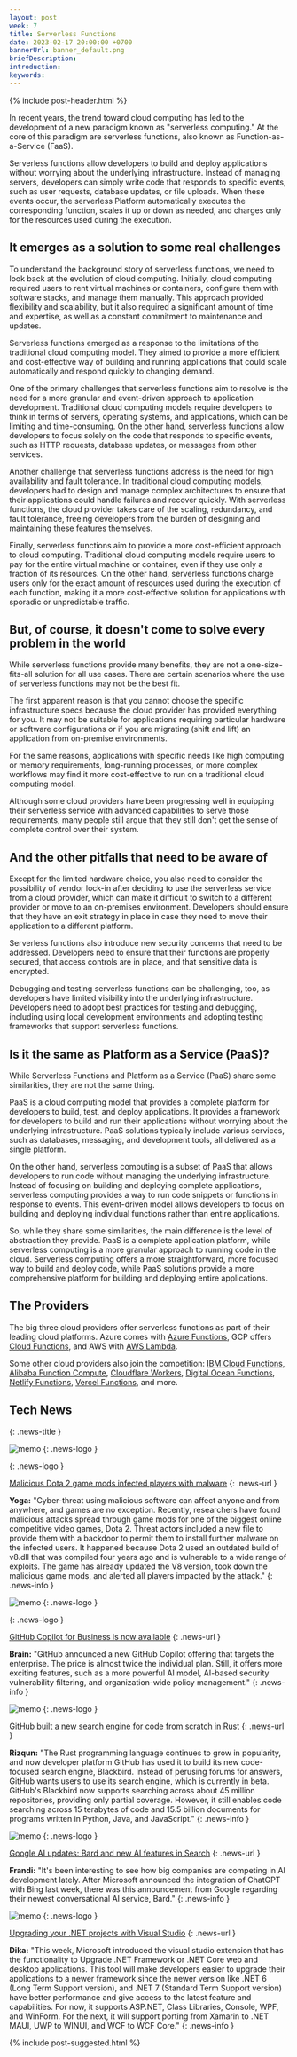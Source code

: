 ```yaml
---
layout: post
week: 7
title: Serverless Functions
date: 2023-02-17 20:00:00 +0700
bannerUrl: banner_default.png
briefDescription: 
introduction:
keywords:
---
```


{% include post-header.html %}

In recent years, the trend toward cloud computing has led to the development of a new paradigm known as "serverless computing." At the core of this paradigm are serverless functions, also known as Function-as-a-Service (FaaS).

Serverless functions allow developers to build and deploy applications without worrying about the underlying infrastructure. Instead of managing servers, developers can simply write code that responds to specific events, such as user requests, database updates, or file uploads. When these events occur, the serverless Platform automatically executes the corresponding function, scales it up or down as needed, and charges only for the resources used during the execution.

## It emerges as a solution to some real challenges

To understand the background story of serverless functions, we need to look back at the evolution of cloud computing. Initially, cloud computing required users to rent virtual machines or containers, configure them with software stacks, and manage them manually. This approach provided flexibility and scalability, but it also required a significant amount of time and expertise, as well as a constant commitment to maintenance and updates.

Serverless functions emerged as a response to the limitations of the traditional cloud computing model. They aimed to provide a more efficient and cost-effective way of building and running applications that could scale automatically and respond quickly to changing demand.

One of the primary challenges that serverless functions aim to resolve is the need for a more granular and event-driven approach to application development. Traditional cloud computing models require developers to think in terms of servers, operating systems, and applications, which can be limiting and time-consuming. On the other hand, serverless functions allow developers to focus solely on the code that responds to specific events, such as HTTP requests, database updates, or messages from other services.

Another challenge that serverless functions address is the need for high availability and fault tolerance. In traditional cloud computing models, developers had to design and manage complex architectures to ensure that their applications could handle failures and recover quickly. With serverless functions, the cloud provider takes care of the scaling, redundancy, and fault tolerance, freeing developers from the burden of designing and maintaining these features themselves.

Finally, serverless functions aim to provide a more cost-efficient approach to cloud computing. Traditional cloud computing models require users to pay for the entire virtual machine or container, even if they use only a fraction of its resources. On the other hand, serverless functions charge users only for the exact amount of resources used during the execution of each function, making it a more cost-effective solution for applications with sporadic or unpredictable traffic.

## But, of course, it doesn't come to solve every problem in the world

While serverless functions provide many benefits, they are not a one-size-fits-all solution for all use cases. There are certain scenarios where the use of serverless functions may not be the best fit.

The first apparent reason is that you cannot choose the specific infrastructure specs because the cloud provider has provided everything for you. It may not be suitable for applications requiring particular hardware or software configurations or if you are migrating (shift and lift) an application from on-premise environments.

For the same reasons, applications with specific needs like high computing or memory requirements, long-running processes, or more complex workflows may find it more cost-effective to run on a traditional cloud computing model.

Although some cloud providers have been progressing well in equipping their serverless service with advanced capabilities to serve those requirements, many people still argue that they still don't get the sense of complete control over their system.

## And the other pitfalls that need to be aware of

Except for the limited hardware choice, you also need to consider the possibility of vendor lock-in after deciding to use the serverless service from a cloud provider, which can make it difficult to switch to a different provider or move to an on-premises environment. Developers should ensure that they have an exit strategy in place in case they need to move their application to a different platform.

Serverless functions also introduce new security concerns that need to be addressed. Developers need to ensure that their functions are properly secured, that access controls are in place, and that sensitive data is encrypted.

Debugging and testing serverless functions can be challenging, too, as developers have limited visibility into the underlying infrastructure. Developers need to adopt best practices for testing and debugging, including using local development environments and adopting testing frameworks that support serverless functions.

## Is it the same as Platform as a Service (PaaS)?

While Serverless Functions and Platform as a Service (PaaS) share some similarities, they are not the same thing.

PaaS is a cloud computing model that provides a complete platform for developers to build, test, and deploy applications. It provides a framework for developers to build and run their applications without worrying about the underlying infrastructure. PaaS solutions typically include various services, such as databases, messaging, and development tools, all delivered as a single platform.

On the other hand, serverless computing is a subset of PaaS that allows developers to run code without managing the underlying infrastructure. Instead of focusing on building and deploying complete applications, serverless computing provides a way to run code snippets or functions in response to events. This event-driven model allows developers to focus on building and deploying individual functions rather than entire applications.

So, while they share some similarities, the main difference is the level of abstraction they provide. PaaS is a complete application platform, while serverless computing is a more granular approach to running code in the cloud. Serverless computing offers a more straightforward, more focused way to build and deploy code, while PaaS solutions provide a more comprehensive platform for building and deploying entire applications.

## The Providers

The big three cloud providers offer serverless functions as part of their leading cloud platforms. Azure comes with [Azure Functions](https://azure.microsoft.com/en-au/products/functions/), GCP offers  [Cloud Functions](https://cloud.google.com/functions/), and AWS with [AWS Lambda](https://aws.amazon.com/lambda/).

Some other cloud providers also join the competition: [IBM Cloud Functions](https://cloud.ibm.com/functions), [Alibaba Function Compute](https://www.alibabacloud.com/product/function-compute), [Cloudflare Workers](https://www.cloudflare.com/products/workers/), [Digital Ocean Functions](https://www.digitalocean.com/products/functions), [Netlify Functions](https://functions.netlify.com/), [Vercel Functions](https://vercel.com/docs/concepts/functions/serverless-functions), and more.

## Tech News
{: .news-title }

![memo](/assets/images/tech-news.svg)
{: .news-logo }

{: .news-logo }

[Malicious Dota 2 game mods infected players with malware](https://decoded.avast.io/janvojtesek/dota-2-under-attack-how-a-v8-bug-was-exploited-in-the-game/)
{: .news-url }

__Yoga:__ "Cyber-threat using malicious software can affect anyone and from anywhere, and games are no exception. Recently, researchers have found malicious attacks spread through game mods for one of the biggest online competitive video games, Dota 2. Threat actors included a new file to provide them with a backdoor to permit them to install further malware on the infected users. It happened because Dota 2 used an outdated build of v8.dll that was compiled four years ago and is vulnerable to a wide range of exploits. The game has already updated the V8 version, took down the malicious game mods, and alerted all players impacted by the attack."
{: .news-info }

![memo](/assets/images/tech-news.svg)
{: .news-logo }

{: .news-logo }

[GitHub Copilot for Business is now available](https://github.blog/2023-02-14-github-copilot-for-business-is-now-available/)
{: .news-url }

__Brain:__ "GitHub announced a new GitHub Copilot offering that targets the enterprise. The price is almost twice the individual plan. Still, it offers more exciting features, such as a more powerful AI model, AI-based security vulnerability filtering, and organization-wide policy management."
{: .news-info }

![memo](/assets/images/tech-news.svg)
{: .news-logo }

[GitHub built a new search engine for code from scratch in Rust](https://www.zdnet.com/article/github-builds-a-search-engine-for-code-from-scratch-in-rust/)
{: .news-url }

__Rizqun:__ "The Rust programming language continues to grow in popularity, and now developer platform GitHub has used it to build its new code-focused search engine, Blackbird. Instead of perusing forums for answers, GitHub wants users to use its search engine, which is currently in beta. GitHub's Blackbird now supports searching across about 45 million repositories, providing only partial coverage. However, it still enables code searching across 15 terabytes of code and 15.5 billion documents for programs written in Python, Java, and JavaScript."
{: .news-info }

![memo](/assets/images/tech-news.svg)
{: .news-logo }

[Google AI updates: Bard and new AI features in Search](https://blog.google/technology/ai/bard-google-ai-search-updates/)
{: .news-url }

__Frandi:__ "It's been interesting to see how big companies are competing in AI development lately. After Microsoft announced the integration of ChatGPT with Bing last week, there was this announcement from Google regarding their newest conversational AI service, Bard."
{: .news-info }

![memo](/assets/images/tech-news.svg)
{: .news-logo }

[Upgrading your .NET projects with Visual Studio](https://devblogs.microsoft.com/dotnet/upgrade-assistant-now-in-visual-studio/)
{: .news-url }

__Dika:__ "This week, Microsoft introduced the visual studio extension that has the functionality to Upgrade .NET Framework or .NET Core web and desktop applications. This tool will make developers easier to upgrade their applications to a newer framework since the newer version like .NET 6 (Long Term Support version), and .NET 7 (Standard Term Support version) have better performance and give access to the latest feature and capabilities. For now, it supports ASP.NET, Class Libraries, Console, WPF, and WinForm. For the next, it will support porting from Xamarin to .NET MAUI, UWP to WINUI, and WCF to WCF Core."
{: .news-info }

{% include post-suggested.html %}